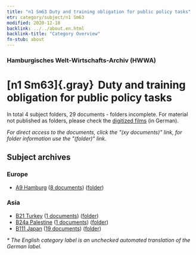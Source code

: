 ```yaml
---
title: "n1 Sm63 Duty and training obligation for public policy tasks"
etr: category/subject/n1 Sm63
modified: 2020-12-18
backlink: ../../about.en.html
backlink-title: "Category Overview"
fn-stub: about
---
```


### Hamburgisches Welt-Wirtschafts-Archiv (HWWA)
# [n1 Sm63]{.gray}&#8201; Duty and training obligation for public policy tasks&#160; 





In total 4 subject folders, 29 documents - folders incomplete.
For material not published as folders, please check the [digitized films](/film/h1_sh) (in German).

_For direct access to the documents, click the "(xy documents)" link, for folder information use the "(folder)" link._

## Subject archives



### Europe

- [A9 Hamburg](../../../geo/about.en.html#A9) (<a href="https://dfg-viewer.de/show/?tx_dlf[id]=https://pm20.zbw.eu/mets/sh/1409xx/140905/1449xx/144958/public.mets.en.xml" target="_blank">8 documents</a>) ([folder](http://purl.org/pressemappe20/folder/sh/140905,144958))

### Asia

- [B21 Turkey](../../../geo/about.en.html#B21) (<a href="https://dfg-viewer.de/show/?tx_dlf[id]=https://pm20.zbw.eu/mets/sh/1411xx/141111/1449xx/144958/public.mets.en.xml" target="_blank">1 documents</a>) ([folder](http://purl.org/pressemappe20/folder/sh/141111,144958))
- [B24a Palestine](../../../geo/about.en.html#B24a) (<a href="https://dfg-viewer.de/show/?tx_dlf[id]=https://pm20.zbw.eu/mets/sh/1411xx/141115/1449xx/144958/public.mets.en.xml" target="_blank">1 documents</a>) ([folder](http://purl.org/pressemappe20/folder/sh/141115,144958))
- [B111 Japan](../../../geo/about.en.html#B111) (<a href="https://dfg-viewer.de/show/?tx_dlf[id]=https://pm20.zbw.eu/mets/sh/1412xx/141272/1449xx/144958/public.mets.en.xml" target="_blank">19 documents</a>) ([folder](http://purl.org/pressemappe20/folder/sh/141272,144958))


_* The English category label is an unchecked automated translation of the German label._

